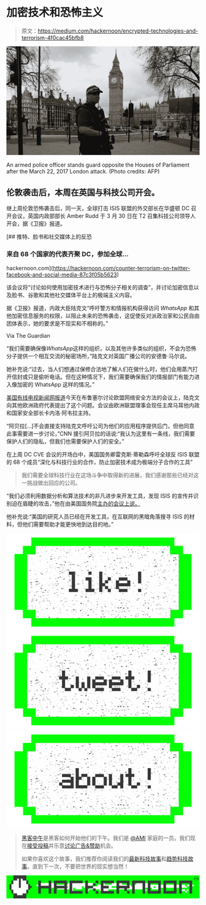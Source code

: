 # 加密技术和恐怖主义

> 原文：<https://medium.com/hackernoon/encrypted-technologies-and-terrorism-4f0cac45bfb8>

![](img/5e3f68a3aa6d1a5744fadf60c688f9cd.png)

An armed police officer stands guard opposite the Houses of Parliament after the March 22, 2017 London attack. (Photo credits: AFP)

## 伦敦袭击后，本周在英国与科技公司开会。

继上周伦敦恐怖袭击后，同一天，全球打击 ISIS 联盟的外交部长在华盛顿 DC 召开会议，英国内政部部长 Amber Rudd 于 3 月 30 日在 T2 召集科技公司领导人开会，据《卫报》报道。

 [## 推特、脸书和社交媒体上的反恐

### 来自 68 个国家的代表齐聚 DC，参加全球…

hackernoon.com](https://hackernoon.com/counter-terrorism-on-twitter-facebook-and-social-media-87c3f05b5623) 

该会议将“讨论如何使用加密技术进行与恐怖分子相关的调查”，并讨论加密信息以及脸书、谷歌和其他社交媒体平台上的极端主义内容。

据《卫报》报道，内政大臣陆克文“呼吁警方和情报机构获得访问 *WhatsApp* 和其他加密信息服务的权限，以阻止未来的恐怖袭击，这促使反对派政治家和公民自由团体表示，她的要求是不现实和不相称的。”

Via The Guardian

“我们需要确保像*WhatsApp*这样的组织，以及其他许多类似的组织，不会为恐怖分子提供一个相互交流的秘密场所，”陆克文对英国广播公司的安德鲁·马尔说。

她补充说:“过去，当人们想通过保修合法地了解人们在做什么时，他们会用蒸汽打开信封或只是偷听电话。但在这种情况下，我们需要确保我们的情报部门有能力进入像加密的 WhatsApp 这样的情况。”

[美国有线电视新闻网报道](http://money.cnn.com/2017/03/27/technology/whatsapp-encryption-london-attack/index.html?sr=twCNN032717whatsapp-encryption-london-attack1145AMStoryLink&linkId=35880235)今天在布鲁塞尔讨论欧盟网络安全方法的会议上，陆克文向其他欧洲政府代表提出了这个问题。会议由欧洲联盟理事会现任主席马耳他内政和国家安全部长卡内洛·阿韦拉主持。

“阿贝拉[…]不会直接支持陆克文呼吁公司为他们的应用程序提供后门，但他同意此事需要进一步讨论，”CNN 援引阿贝拉的话说:“我认为这里有一条线，我们需要保护人们的隐私，但我们也需要保护人们的安全。”

在上周 DC CVE 会议的开场白中，美国国务卿雷克斯·蒂勒森呼吁全球反 ISIS 联盟的 68 个成员“深化与科技行业的合作，防止加密技术成为极端分子合作的工具”

> 我们需要全球科技行业在这场斗争中取得新的进展，我们感谢那些已经对这一挑战做出回应的公司。

“我们必须利用数据分析和算法技术的非凡进步来开发工具，发现 ISIS 的宣传并识别迫在眉睫的攻击，”他在由美国国务院[主办的会议上说。](https://medium.com/u/86ab506c3866?source=post_page-----4f0cac45bfb8--------------------------------)

他补充说:“美国的研究人员已经在开发工具，在互联网的黑暗角落搜寻 ISIS 的材料，但他们需要帮助才能更快地到达目的地。”

[![](img/50ef4044ecd4e250b5d50f368b775d38.png)](http://bit.ly/HackernoonFB)[![](img/979d9a46439d5aebbdcdca574e21dc81.png)](https://goo.gl/k7XYbx)[![](img/2930ba6bd2c12218fdbbf7e02c8746ff.png)](https://goo.gl/4ofytp)

> [黑客中午](http://bit.ly/Hackernoon)是黑客如何开始他们的下午。我们是 [@AMI](http://bit.ly/atAMIatAMI) 家庭的一员。我们现在[接受投稿](http://bit.ly/hackernoonsubmission)并乐意[讨论广告&赞助](mailto:partners@amipublications.com)机会。
> 
> 如果你喜欢这个故事，我们推荐你阅读我们的[最新科技故事](http://bit.ly/hackernoonlatestt)和[趋势科技故事](https://hackernoon.com/trending)。直到下一次，不要把世界的现实想当然！

![](img/be0ca55ba73a573dce11effb2ee80d56.png)